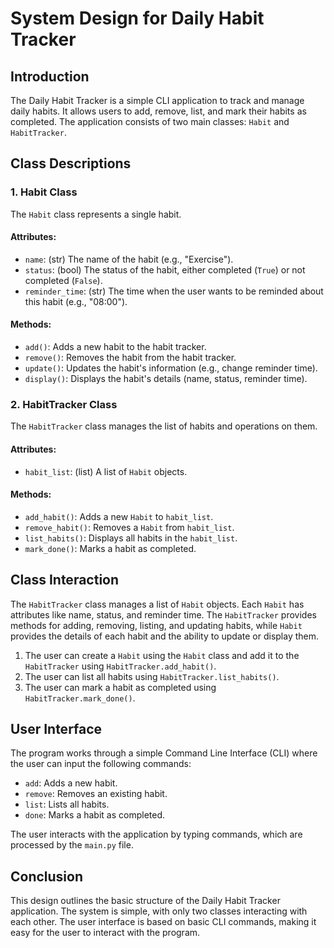 # System Design for Daily Habit Tracker

## Introduction
The Daily Habit Tracker is a simple CLI application to track and manage daily habits. It allows users to add, remove, list, and mark their habits as completed. The application consists of two main classes: `Habit` and `HabitTracker`.

## Class Descriptions

### 1. Habit Class
The `Habit` class represents a single habit.

#### Attributes:
- `name`: (str) The name of the habit (e.g., "Exercise").
- `status`: (bool) The status of the habit, either completed (`True`) or not completed (`False`).
- `reminder_time`: (str) The time when the user wants to be reminded about this habit (e.g., "08:00").

#### Methods:
- `add()`: Adds a new habit to the habit tracker.
- `remove()`: Removes the habit from the habit tracker.
- `update()`: Updates the habit's information (e.g., change reminder time).
- `display()`: Displays the habit's details (name, status, reminder time).

### 2. HabitTracker Class
The `HabitTracker` class manages the list of habits and operations on them.

#### Attributes:
- `habit_list`: (list) A list of `Habit` objects.

#### Methods:
- `add_habit()`: Adds a new `Habit` to `habit_list`.
- `remove_habit()`: Removes a `Habit` from `habit_list`.
- `list_habits()`: Displays all habits in the `habit_list`.
- `mark_done()`: Marks a habit as completed.

## Class Interaction
The `HabitTracker` class manages a list of `Habit` objects. Each `Habit` has attributes like name, status, and reminder time. The `HabitTracker` provides methods for adding, removing, listing, and updating habits, while `Habit` provides the details of each habit and the ability to update or display them.

1. The user can create a `Habit` using the `Habit` class and add it to the `HabitTracker` using `HabitTracker.add_habit()`.
2. The user can list all habits using `HabitTracker.list_habits()`.
3. The user can mark a habit as completed using `HabitTracker.mark_done()`.

## User Interface
The program works through a simple Command Line Interface (CLI) where the user can input the following commands:

- `add`: Adds a new habit.
- `remove`: Removes an existing habit.
- `list`: Lists all habits.
- `done`: Marks a habit as completed.

The user interacts with the application by typing commands, which are processed by the `main.py` file.

## Conclusion
This design outlines the basic structure of the Daily Habit Tracker application. The system is simple, with only two classes interacting with each other. The user interface is based on basic CLI commands, making it easy for the user to interact with the program.
